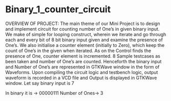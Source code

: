 # Binary_1_counter_circuit
OVERVIEW OF PROJECT:
The main theme of our Mini Project is to design and implement  circuit for counting number of One’s in given binary input. 
We make of simple for looping construct, wherein we iterate and go  through each and every bit of 8 bit binary input given and examine the presence of One’s. We also initialise a counter element (initially to  Zero), which keep the count of One’s in the given when iterated. As on the Control finds the presence of One, counter element is incremented. 8 Sample testcases as been taken and number of One’s are counted. Henceforth the binary input and Number of One’s are represented in GTKWave window in the form of Waveforms. Upon compiling the circuit logic and testbench logic, output waveform is recorded in a VCD file and Output is displayed in GTKWave window.
Let say binary input is 7

In binary it is -> 00000111
Number of Ones-> 3
